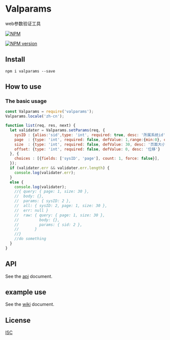 # Valparams
web参数验证工具

[![NPM](https://nodei.co/npm/valparams.png?downloads=true)](https://nodei.co/npm/valparams/)  

[![NPM version](https://img.shields.io/npm/v/valparams.svg?style=flat-square)](https://npmjs.com/package/valparams)

## Install
```npm i valparams --save```

## How to use

### The basic usage
```js
const Valparams = require('valparams');
Valparams.locale('zh-cn');

function list(req, res, next) { 
  let validater = Valparams.setParams(req, {
    sysID : {alias:'sid',type: 'int', required: true, desc: '所属系统id'},
    page  : {type: 'int', required: false, defValue: 1,range:{min:0}, desc: '页码'},
    size  : {type: 'int', required: false, defValue: 30, desc: '页面大小'},
    offset: {type: 'int', required: false, defValue: 0, desc: '位移'}
  }, {
    choices : [{fields: ['sysID', 'page'], count: 1, force: false}],
  });
  if (validater.err && validater.err.length) {
    console.log(validater.err);
  }
  else {
    console.log(validater);
    //{ query: { page: 1, size: 30 },
    //  body: {},
    //  params: { sysID: 2 },
    //  all: { sysID: 2, page: 1, size: 30 },
    //  err: null }
    //  raw: { query: { page: 1, size: 30 },
    //         body: {},
    //         params: { sid: 2 },
    //       }
    //}
    //do something
  }
}
```

## API

See the [api](doc/api.md) document.

## example use

See the [wiki](doc/wiki.md) document.

## License

[ISC](LICENSE)
